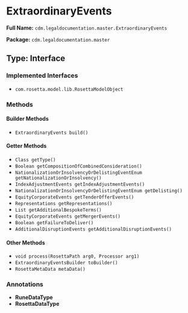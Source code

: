 # ExtraordinaryEvents

**Full Name:** `cdm.legaldocumentation.master.ExtraordinaryEvents`

**Package:** `cdm.legaldocumentation.master`

## Type: Interface

### Implemented Interfaces

- `com.rosetta.model.lib.RosettaModelObject`

### Methods

#### Builder Methods

- `ExtraordinaryEvents build()`

#### Getter Methods

- `Class getType()`
- `Boolean getCompositionOfCombinedConsideration()`
- `NationalizationOrInsolvencyOrDelistingEventEnum getNationalizationOrInsolvency()`
- `IndexAdjustmentEvents getIndexAdjustmentEvents()`
- `NationalizationOrInsolvencyOrDelistingEventEnum getDelisting()`
- `EquityCorporateEvents getTenderOfferEvents()`
- `Representations getRepresentations()`
- `List getAdditionalBespokeTerms()`
- `EquityCorporateEvents getMergerEvents()`
- `Boolean getFailureToDeliver()`
- `AdditionalDisruptionEvents getAdditionalDisruptionEvents()`

#### Other Methods

- `void process(RosettaPath arg0, Processor arg1)`
- `ExtraordinaryEventsBuilder toBuilder()`
- `RosettaMetaData metaData()`

### Annotations

- **RuneDataType**
- **RosettaDataType**

